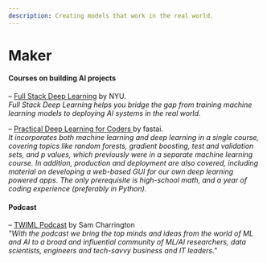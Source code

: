 ```yaml
---
description: Creating models that work in the real world.
---
```


# Maker

#### Courses on building AI projects

– [Full Stack Deep Learning](https://course.fullstackdeeplearning.com/) by NYU.  
_Full Stack Deep Learning helps you bridge the gap from training machine learning models to deploying AI systems in the real world._

– [Practical Deep Learning for Coders ](https://course.fast.ai/)by fastai.  
_It incorporates both machine learning and deep learning in a single course, covering topics like random forests, gradient boosting, test and validation sets, and p values, which previously were in a separate machine learning course. In addition, production and deployment are also covered, including material on developing a web-based GUI for our own deep learning powered apps. The only prerequisite is high-school math, and a year of coding experience \(preferably in Python\)._

#### Podcast

– [TWIML Podcast](https://twimlai.com/shows/) by Sam Charrington  
_"With the podcast we bring the top minds and ideas from the world of ML and AI to a broad and influential community of ML/AI researchers, data scientists, engineers and tech-savvy business and IT leaders."_

